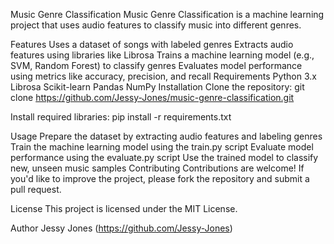 Music Genre Classification
Music Genre Classification is a machine learning project that uses audio features to classify music into different genres.

Features
Uses a dataset of songs with labeled genres
Extracts audio features using libraries like Librosa
Trains a machine learning model (e.g., SVM, Random Forest) to classify genres
Evaluates model performance using metrics like accuracy, precision, and recall
Requirements
Python 3.x
Librosa
Scikit-learn
Pandas
NumPy
Installation
Clone the repository: git clone https://github.com/Jessy-Jones/music-genre-classification.git

Install required libraries: pip install -r requirements.txt

Usage
Prepare the dataset by extracting audio features and labeling genres
Train the machine learning model using the train.py script
Evaluate model performance using the evaluate.py script
Use the trained model to classify new, unseen music samples
Contributing
Contributions are welcome! If you'd like to improve the project, please fork the repository and submit a pull request.

License
This project is licensed under the MIT License.

Author
Jessy Jones (https://github.com/Jessy-Jones)